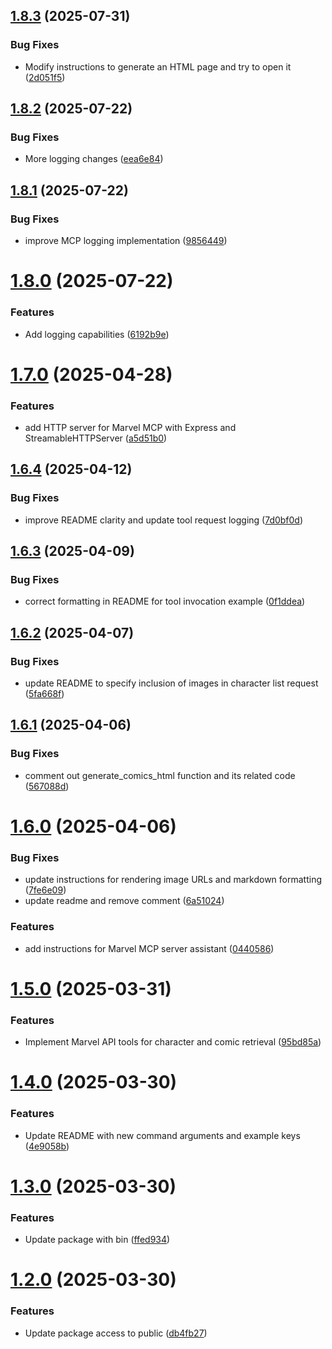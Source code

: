 ## [1.8.3](https://github.com/danwahlin/marvel-mcp/compare/1.8.2...1.8.3) (2025-07-31)


### Bug Fixes

* Modify instructions to generate an HTML page and try to open it ([2d051f5](https://github.com/danwahlin/marvel-mcp/commit/2d051f5e9cc0526d50abbdd6e566f66850b02341))

## [1.8.2](https://github.com/danwahlin/marvel-mcp/compare/1.8.1...1.8.2) (2025-07-22)


### Bug Fixes

* More logging changes ([eea6e84](https://github.com/danwahlin/marvel-mcp/commit/eea6e84c9451343895754d51e3079254b06d9a2c))

## [1.8.1](https://github.com/danwahlin/marvel-mcp/compare/1.8.0...1.8.1) (2025-07-22)


### Bug Fixes

* improve MCP logging implementation ([9856449](https://github.com/danwahlin/marvel-mcp/commit/9856449d81b7ce3d99c3dea9a5679821efa3d435))

# [1.8.0](https://github.com/danwahlin/marvel-mcp/compare/1.7.0...1.8.0) (2025-07-22)


### Features

* Add logging capabilities ([6192b9e](https://github.com/danwahlin/marvel-mcp/commit/6192b9e4e74321995cba12d90208c53d4ddba82d))

# [1.7.0](https://github.com/danwahlin/marvel-mcp/compare/1.6.4...1.7.0) (2025-04-28)


### Features

* add HTTP server for Marvel MCP with Express and StreamableHTTPServer ([a5d51b0](https://github.com/danwahlin/marvel-mcp/commit/a5d51b0768adc5198812a44e9b9d87c4b864e5b4))

## [1.6.4](https://github.com/danwahlin/marvel-mcp/compare/1.6.3...1.6.4) (2025-04-12)


### Bug Fixes

* improve README clarity and update tool request logging ([7d0bf0d](https://github.com/danwahlin/marvel-mcp/commit/7d0bf0d2dda0e4361cc39d50b1df697ddb2e3893))

## [1.6.3](https://github.com/danwahlin/marvel-mcp/compare/1.6.2...1.6.3) (2025-04-09)


### Bug Fixes

* correct formatting in README for tool invocation example ([0f1ddea](https://github.com/danwahlin/marvel-mcp/commit/0f1ddea798132d5cd1c8a99dab984c1f188162ab))

## [1.6.2](https://github.com/danwahlin/marvel-mcp/compare/1.6.1...1.6.2) (2025-04-07)


### Bug Fixes

* update README to specify inclusion of images in character list request ([5fa668f](https://github.com/danwahlin/marvel-mcp/commit/5fa668f518df288f3fc56d8ad3419be438674bc3))

## [1.6.1](https://github.com/danwahlin/marvel-mcp/compare/1.6.0...1.6.1) (2025-04-06)


### Bug Fixes

* comment out generate_comics_html function and its related code ([567088d](https://github.com/danwahlin/marvel-mcp/commit/567088dfaa9b8b01252868000a390341e0a190a3))

# [1.6.0](https://github.com/danwahlin/marvel-mcp/compare/1.5.0...1.6.0) (2025-04-06)


### Bug Fixes

* update instructions for rendering image URLs and markdown formatting ([7fe6e09](https://github.com/danwahlin/marvel-mcp/commit/7fe6e09832ba463f42f7b1db1de702ad737fbf49))
* update readme and remove comment ([6a51024](https://github.com/danwahlin/marvel-mcp/commit/6a51024c52adb68b6da65f70d62fcf8caa8cfef9))


### Features

* add instructions for Marvel MCP server assistant ([0440586](https://github.com/danwahlin/marvel-mcp/commit/04405862a8ab9259a1586bf0aa11ba9761206e7c))

# [1.5.0](https://github.com/danwahlin/marvel-mcp/compare/1.4.0...1.5.0) (2025-03-31)


### Features

* Implement Marvel API tools for character and comic retrieval ([95bd85a](https://github.com/danwahlin/marvel-mcp/commit/95bd85a0c2a1fedae07be301ecae5188eec4a8ff))

# [1.4.0](https://github.com/danwahlin/marvel-mcp/compare/1.3.0...1.4.0) (2025-03-30)


### Features

* Update README with new command arguments and example keys ([4e9058b](https://github.com/danwahlin/marvel-mcp/commit/4e9058b1f3b6f23dd2674b14fd41f6ed1d58766e))

# [1.3.0](https://github.com/danwahlin/marvel-mcp/compare/1.2.0...1.3.0) (2025-03-30)


### Features

* Update package with bin ([ffed934](https://github.com/danwahlin/marvel-mcp/commit/ffed9340935f7f2bfe723764a171bdddc8a51c35))

# [1.2.0](https://github.com/danwahlin/marvel-mcp/compare/v1.1.0...1.2.0) (2025-03-30)


### Features

* Update package access to public ([db4fb27](https://github.com/danwahlin/marvel-mcp/commit/db4fb2740e5b8b4b64b1812b64dbf4cd6112ac70))
